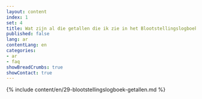 ```yaml
---
layout: content
index: 1
set: 4
title: Wat zijn al die getallen die ik zie in het Blootstellingslogboek op mijn telefoon? 
published: false
lang: ar
contentLang: en
categories:
- ar
- faq
showBreadCrumbs: true
showContact: true
---
```

{% include content/en/29-blootstellingslogboek-getallen.md %}
